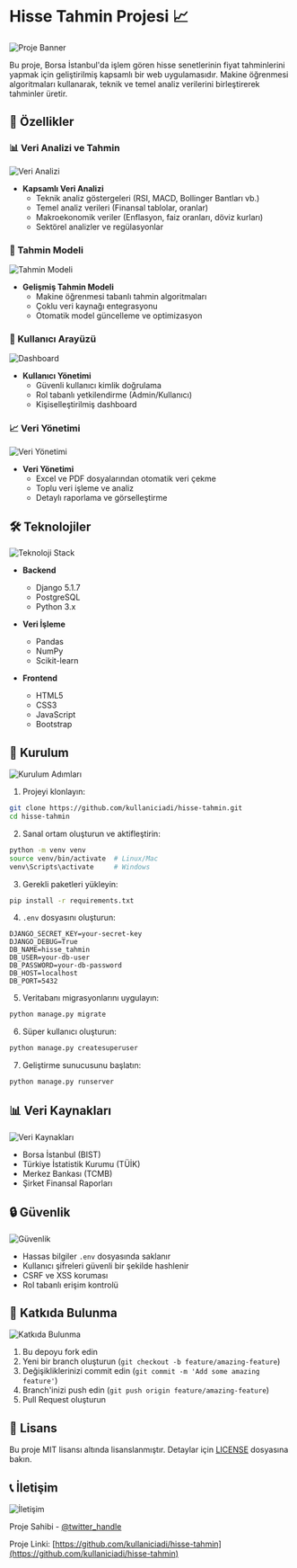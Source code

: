 # Hisse Tahmin Projesi 📈

![Proje Banner](docs/banner.png)

Bu proje, Borsa İstanbul'da işlem gören hisse senetlerinin fiyat tahminlerini yapmak için geliştirilmiş kapsamlı bir web uygulamasıdır. Makine öğrenmesi algoritmaları kullanarak, teknik ve temel analiz verilerini birleştirerek tahminler üretir.

## 🌟 Özellikler

### 📊 Veri Analizi ve Tahmin
![Veri Analizi](docs/data-analysis.png)

- **Kapsamlı Veri Analizi**
  - Teknik analiz göstergeleri (RSI, MACD, Bollinger Bantları vb.)
  - Temel analiz verileri (Finansal tablolar, oranlar)
  - Makroekonomik veriler (Enflasyon, faiz oranları, döviz kurları)
  - Sektörel analizler ve regülasyonlar

### 🤖 Tahmin Modeli
![Tahmin Modeli](docs/prediction-model.png)

- **Gelişmiş Tahmin Modeli**
  - Makine öğrenmesi tabanlı tahmin algoritmaları
  - Çoklu veri kaynağı entegrasyonu
  - Otomatik model güncelleme ve optimizasyon

### 👥 Kullanıcı Arayüzü
![Dashboard](docs/dashboard.png)

- **Kullanıcı Yönetimi**
  - Güvenli kullanıcı kimlik doğrulama
  - Rol tabanlı yetkilendirme (Admin/Kullanıcı)
  - Kişiselleştirilmiş dashboard

### 📈 Veri Yönetimi
![Veri Yönetimi](docs/data-management.png)

- **Veri Yönetimi**
  - Excel ve PDF dosyalarından otomatik veri çekme
  - Toplu veri işleme ve analiz
  - Detaylı raporlama ve görselleştirme

## 🛠️ Teknolojiler

![Teknoloji Stack](docs/tech-stack.png)

- **Backend**
  - Django 5.1.7
  - PostgreSQL
  - Python 3.x

- **Veri İşleme**
  - Pandas
  - NumPy
  - Scikit-learn

- **Frontend**
  - HTML5
  - CSS3
  - JavaScript
  - Bootstrap

## 🚀 Kurulum

![Kurulum Adımları](docs/installation.png)

1. Projeyi klonlayın:
```bash
git clone https://github.com/kullaniciadi/hisse-tahmin.git
cd hisse-tahmin
```

2. Sanal ortam oluşturun ve aktifleştirin:
```bash
python -m venv venv
source venv/bin/activate  # Linux/Mac
venv\Scripts\activate     # Windows
```

3. Gerekli paketleri yükleyin:
```bash
pip install -r requirements.txt
```

4. `.env` dosyasını oluşturun:
```env
DJANGO_SECRET_KEY=your-secret-key
DJANGO_DEBUG=True
DB_NAME=hisse_tahmin
DB_USER=your-db-user
DB_PASSWORD=your-db-password
DB_HOST=localhost
DB_PORT=5432
```

5. Veritabanı migrasyonlarını uygulayın:
```bash
python manage.py migrate
```

6. Süper kullanıcı oluşturun:
```bash
python manage.py createsuperuser
```

7. Geliştirme sunucusunu başlatın:
```bash
python manage.py runserver
```

## 📊 Veri Kaynakları

![Veri Kaynakları](docs/data-sources.png)

- Borsa İstanbul (BIST)
- Türkiye İstatistik Kurumu (TÜİK)
- Merkez Bankası (TCMB)
- Şirket Finansal Raporları

## 🔒 Güvenlik

![Güvenlik](docs/security.png)

- Hassas bilgiler `.env` dosyasında saklanır
- Kullanıcı şifreleri güvenli bir şekilde hashlenir
- CSRF ve XSS koruması
- Rol tabanlı erişim kontrolü

## 🤝 Katkıda Bulunma

![Katkıda Bulunma](docs/contribution.png)

1. Bu depoyu fork edin
2. Yeni bir branch oluşturun (`git checkout -b feature/amazing-feature`)
3. Değişikliklerinizi commit edin (`git commit -m 'Add some amazing feature'`)
4. Branch'inizi push edin (`git push origin feature/amazing-feature`)
5. Pull Request oluşturun

## 📝 Lisans

Bu proje MIT lisansı altında lisanslanmıştır. Detaylar için [LICENSE](LICENSE) dosyasına bakın.

## 📞 İletişim

![İletişim](docs/contact.png)

Proje Sahibi - [@twitter_handle](https://twitter.com/twitter_handle)

Proje Linki: [https://github.com/kullaniciadi/hisse-tahmin](https://github.com/kullaniciadi/hisse-tahmin) 